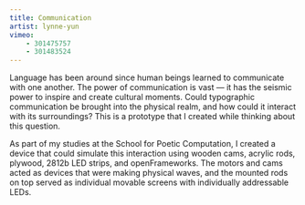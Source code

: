 ```yaml
---
title: Communication
artist: lynne-yun
vimeo:
    - 301475757
    - 301483524
---
```

Language has been around since human beings learned to communicate with one another. The power of communication is vast — it has the seismic power to inspire and create cultural moments. Could typographic communication be brought into the physical realm, and how could it interact with its surroundings? This is a prototype that I created while thinking about this question. 

As part of my studies at the School for Poetic Computation, I created a device that could simulate this interaction using wooden cams, acrylic rods, plywood, 2812b LED strips, and openFrameworks. The motors and cams acted as devices that were making physical waves, and the mounted rods on top served as individual movable screens with individually addressable LEDs.
